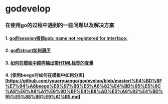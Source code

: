 # godevelop
### 在使用go的过程中遇到的一些问题以及解决方案
#### 1. [go的session报错gob: name not registered for interface:](https://github.com/youeryuango/godevelop/blob/master/issues/session%E7%9A%84gob:name.not.registered%E9%97%AE%E9%A2%98.md)
#### 2. [go的struct如何遍历](https://github.com/youeryuango/godevelop/blob/master/%E5%A6%82%E4%BD%95%E9%81%8D%E5%8E%86%E4%B8%80%E4%B8%AA%E7%BB%93%E6%9E%84%E4%BD%93.md)
#### 3. [如何在模板中原样输出带HTML标签的变量](https://github.com/youeryuango/godevelop/blob/master/%E5%A6%82%E4%BD%95%E5%9C%A8%E6%A8%A1%E6%9D%BF%E4%B8%AD%E5%8E%9F%E6%A0%B7%E8%BE%93%E5%87%BA%E5%B8%A6HTML%E6%A0%87%E7%AD%BE%E7%9A%84%E5%8F%98%E9%87%8F.md)
#### 4. [使用beego时如何在模板中如何分页][https://github.com/youeryuango/godevelop/blob/master/%E4%BD%BF%E7%94%A8beego%E6%97%B6%E5%A6%82%E4%BD%95%E5%9C%A8%E6%A8%A1%E6%9D%BF%E4%B8%AD%E5%A6%82%E4%BD%95%E5%88%86%E9%A1%B5.md]
